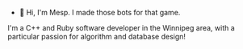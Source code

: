 - 👋 Hi, I'm Mesp. I made those bots for that game.

I'm a C++ and Ruby software developer in the Winnipeg area, with a particular passion for algorithm and database design!

<!---
TheMesp/TheMesp is a ✨ special ✨ repository because its `README.md` (this file) appears on your GitHub profile.
You can click the Preview link to take a look at your changes.
--->
